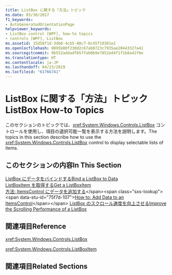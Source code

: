 ```yaml
---
title: ListBox に関する「方法」トピック
ms.date: 03/30/2017
f1_keywords:
- AutoGeneratedOrientationPage
helpviewer_keywords:
- ListBox control [WPF], how-to topics
- controls [WPF], ListBox
ms.assetid: 15d58f1d-3db6-4cb5-88c7-8c45f19301e2
ms.openlocfilehash: 0895b80f230d2c67ab0723c7935ae20443327a41
ms.sourcegitcommit: 9b552addadfb57fab0b9e7852ed4f1f1b8a42f8e
ms.translationtype: HT
ms.contentlocale: ja-JP
ms.lasthandoff: 04/23/2019
ms.locfileid: "61766741"
---
```

# <a name="listbox-how-to-topics"></a><span data-ttu-id="75f7d-102">ListBox に関する「方法」トピック</span><span class="sxs-lookup"><span data-stu-id="75f7d-102">ListBox How-to Topics</span></span>
<span data-ttu-id="75f7d-103">このセクションのトピックでは、<xref:System.Windows.Controls.ListBox> コントロールを使用し、項目の選択可能一覧を表示する方法を説明します。</span><span class="sxs-lookup"><span data-stu-id="75f7d-103">The topics in this section describe how to use the <xref:System.Windows.Controls.ListBox> control to display selectable lists of items.</span></span>  
  
## <a name="in-this-section"></a><span data-ttu-id="75f7d-104">このセクションの内容</span><span class="sxs-lookup"><span data-stu-id="75f7d-104">In This Section</span></span>  
 [<span data-ttu-id="75f7d-105">ListBox にデータをバインドする</span><span class="sxs-lookup"><span data-stu-id="75f7d-105">Bind a ListBox to Data</span></span>](how-to-bind-a-listbox-to-data.md)  
 [<span data-ttu-id="75f7d-106">ListBoxItem を取得する</span><span class="sxs-lookup"><span data-stu-id="75f7d-106">Get a ListBoxItem</span></span>](how-to-get-a-listboxitem.md)  
 <span data-ttu-id="75f7d-107">[方法: ItemsControl にデータを追加する](https://docs.microsoft.com/previous-versions/dotnet/netframework-3.5/ms743602(v=vs.90))</span><span class="sxs-lookup"><span data-stu-id="75f7d-107">[How to: Add Data to an ItemsControl](https://docs.microsoft.com/previous-versions/dotnet/netframework-3.5/ms743602(v=vs.90))</span></span>  
 [<span data-ttu-id="75f7d-108">ListBox のスクロール速度を向上させる</span><span class="sxs-lookup"><span data-stu-id="75f7d-108">Improve the Scrolling Performance of a ListBox</span></span>](how-to-improve-the-scrolling-performance-of-a-listbox.md)  
  
## <a name="reference"></a><span data-ttu-id="75f7d-109">関連項目</span><span class="sxs-lookup"><span data-stu-id="75f7d-109">Reference</span></span>  
 <xref:System.Windows.Controls.ListBox>  
  
 <xref:System.Windows.Controls.ListBoxItem>  
  
## <a name="related-sections"></a><span data-ttu-id="75f7d-110">関連項目</span><span class="sxs-lookup"><span data-stu-id="75f7d-110">Related Sections</span></span>
